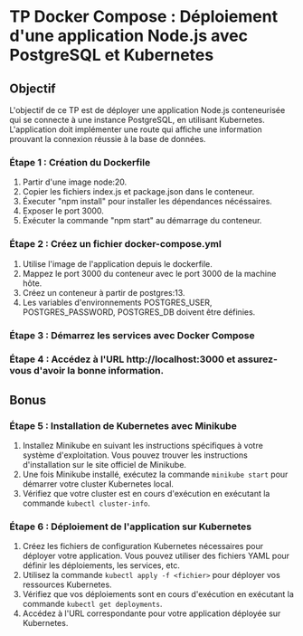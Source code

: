 # TP Docker Compose : Déploiement d'une application Node.js avec PostgreSQL et Kubernetes

## Objectif

L'objectif de ce TP est de déployer une application Node.js conteneurisée qui se connecte à une instance PostgreSQL, en utilisant Kubernetes. L'application doit implémenter une route qui affiche une information prouvant la connexion réussie à la base de données.

### Étape 1 : Création du Dockerfile

1. Partir d'une image node:20.
2. Copier les fichiers index.js et package.json dans le conteneur.
3. Éxecuter "npm install" pour installer les dépendances nécéssaires.
4. Exposer le port 3000.
5. Éxécuter la commande "npm start" au démarrage du conteneur.

### Étape 2 : Créez un fichier docker-compose.yml

1. Utilise l'image de l'application depuis le dockerfile.
2. Mappez le port 3000 du conteneur avec le port 3000 de la machine hôte.
3. Créez un conteneur à partir de postgres:13.
4. Les variables d'environnements POSTGRES_USER, POSTGRES_PASSWORD, POSTGRES_DB doivent être définies.

### Étape 3 : Démarrez les services avec Docker Compose

### Étape 4 : Accédez à l'URL http://localhost:3000 et assurez-vous d'avoir la bonne information.

## Bonus

### Étape 5 : Installation de Kubernetes avec Minikube

1. Installez Minikube en suivant les instructions spécifiques à votre système d'exploitation. Vous pouvez trouver les instructions d'installation sur le site officiel de Minikube.
2. Une fois Minikube installé, exécutez la commande `minikube start` pour démarrer votre cluster Kubernetes local.
3. Vérifiez que votre cluster est en cours d'exécution en exécutant la commande `kubectl cluster-info`.

### Étape 6 : Déploiement de l'application sur Kubernetes

1. Créez les fichiers de configuration Kubernetes nécessaires pour déployer votre application. Vous pouvez utiliser des fichiers YAML pour définir les déploiements, les services, etc.
2. Utilisez la commande `kubectl apply -f <fichier>` pour déployer vos ressources Kubernetes.
3. Vérifiez que vos déploiements sont en cours d'exécution en exécutant la commande `kubectl get deployments`.
4. Accédez à l'URL correspondante pour votre application déployée sur Kubernetes.

